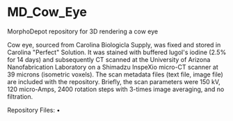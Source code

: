 # MD_Cow_Eye
MorphoDepot repository for 3D rendering a cow eye

Cow eye, sourced from Carolina Biologicla Supply, was fixed and stored in Carolina "Perfect" Solution. It was stained with buffered lugol's iodine (2.5% for 14 days) and subsequently CT scanned at the University of Arizona Nanofabrication Laboratory on a Shimadzu InspeXio micro-CT scanner at 39 microns (isometric voxels). The scan metadata files (text file, image file) are included with the repository. Briefly, the scan parameters were 150 kV, 120 micro-Amps, 2400 rotation steps with 3-times image averaging, and no filtration. 

Repository Files:
• 
